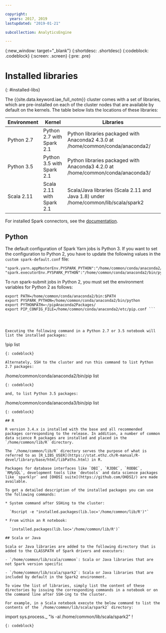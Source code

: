 ```yaml
---

copyright:
  years: 2017, 2019
lastupdated: "2019-01-21"

subcollection: AnalyticsEngine

---
```


<!-- Attribute definitions -->
{:new_window: target="_blank"}
{:shortdesc: .shortdesc}
{:codeblock: .codeblock}
{:screen: .screen}
{:pre: .pre}

# Installed libraries
{: #installed-libs}

The {{site.data.keyword.iae_full_notm}} cluster comes with a set of libraries, which are pre-installed on each of the cluster nodes that are available by default on the kernels. The table below lists the locations of these libraries:

| Environment | Kernel | Libraries |                 
|-------------|--------|-----------|
| Python 2.7 | Python 2.7 with Spark 2.1 | Python libraries packaged with Anaconda2 4.3.0 at /home/common/conda/anaconda2/ |
| Python 3.5 | Python 3.5 with Spark 2.1 | Python libraries packaged with Anaconda3 4.2.0 at /home/common/conda/anaconda3/|
| Scala 2.11 | Scala 2.11 with Spark 2.1 | Scala/Java libraries (Scala 2.11 and Java 1.8) under /home/common/lib/scala/spark2 |

For installed Spark connectors, see the [ documentation](/docs/services/AnalyticsEngine?topic=AnalyticsEngine-spark-connectors).

## Python

The default configuration of Spark Yarn jobs is Python 3. If you want to set the configuration to Python 2, you have to update the following values in the `custom spark-default.conf` file:

```
"spark.yarn.appMasterEnv.PYSPARK_PYTHON":"/home/common/conda/anaconda2/bin/python",
"spark.executorEnv.PYSPARK_PYTHON":"/home/common/conda/anaconda2/bin/python"
```

To run spark-submit jobs in Python 2, you must set the environment variables for Python 2 as follows:
```
export PATH=/home/common/conda/anaconda2/bin:$PATH
export PYSPARK_PYTHON=/home/common/conda/anaconda2/bin/python
export PYTHONPATH=~/pipAnaconda2Packages/
export PIP_CONFIG_FILE=/home/common/conda/anaconda2/etc/pip.conf ```




Executing the following command in a Python 2.7 or 3.5 notebook will list the installed packages:

```
!pip list
```
{: codeblock}

Alternately, SSH to the cluster and run this command to list Python 2.7 packages:
```
/home/common/conda/anaconda2/bin/pip list
```
{: codeblock}

and, to list Python 3.5 packages:
```
/home/common/conda/anaconda3/bin/pip list
```
{: codeblock}

## R

R version 3.4.x is installed with the base and all recommended packages corresponding to the release. In addition, a number of common data science R packages are installed and placed in the `/home/common/lib/R` directory.

The `/home/common/lib/R` directory serves the purpose of what is referred to as [R_LIBS_USER](https://stat.ethz.ch/R-manual/R-devel/library/base/html/libPaths.html) in R.

Packages for database interfaces like `DBI`, `RJDBC`, `RODBC`, `RMySQL`, development tools like `devtools` and data science packages like `sparklyr` and [OHDSI suite](https://github.com/OHDSI/) are made available.

To get a detailed description of the installed packages you can use the following commands:

* System command after SSHing to the cluster:

  `Rscript -e "installed.packages(lib.loc='/home/common/lib/R')"`

* From within an R notebook:

  `installed.packages(lib.loc='/home/common/lib/R')`

## Scala or Java

Scala or Java libraries are added to the following directory that is added to the CLASSPATH of Spark drivers and executors:

- `/home/common/lib/scala/common`: Scala or Java libraries that are not Spark version specific

- `/home/common/lib/scala/spark2`: Scala or Java libraries that are included by default in the Spark2 environment.

To view the list of libraries, simply list the content of these directories by issuing the corresponding commands in a notebook or on the command line after SSH-ing to the cluster.

For example, in a Scala notebook execute the below command to list the contents of the `/home/common/lib/scala/spark2` directory:
```
import sys.process._
"ls -al /home/common/lib/scala/spark2" !
```
{: codeblock}
